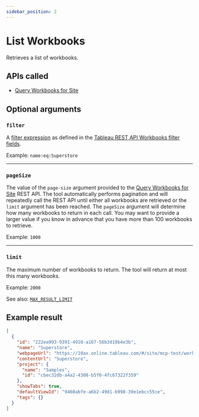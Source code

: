 ```yaml
---
sidebar_position: 2
---
```


# List Workbooks

Retrieves a list of workbooks.

## APIs called

- [Query Workbooks for Site](https://help.tableau.com/current/api/rest_api/en-us/REST/rest_api_ref_workbooks_and_views.htm#query_workbooks_for_site)

## Optional arguments

### `filter`

A
[filter expression](https://help.tableau.com/current/api/rest_api/en-us/REST/rest_api_concepts_filtering_and_sorting.htm)
as defined in the
[Tableau REST API Workbooks filter fields](https://help.tableau.com/current/api/rest_api/en-us/REST/rest_api_concepts_filtering_and_sorting.htm#workbooks).

Example: `name:eq:Superstore`

<hr />

### `pageSize`

The value of the `page-size` argument provided to the
[Query Workbooks for Site](https://help.tableau.com/current/api/rest_api/en-us/REST/rest_api_ref_workbooks_and_views.htm#query_workbooks_for_site)
REST API. The tool automatically performs pagination and will repeatedly call the REST API until
either all workbooks are retrieved or the `limit` argument has been reached. The `pageSize` argument
will determine how many workbooks to return in each call. You may want to provide a larger value if
you know in advance that you have more than 100 workbooks to retrieve.

Example: `1000`

<hr />

### `limit`

The maximum number of workbooks to return. The tool will return at most this many workbooks.

Example: `2000`

See also: [`MAX_RESULT_LIMIT`](../configuration/mcp-config/optional.md#max_result_limit)

## Example result

```json
[
  {
    "id": "222ea993-9391-4910-a167-56b3d19b4e3b",
    "name": "Superstore",
    "webpageUrl": "https://10ax.online.tableau.com/#/site/mcp-test/workbooks/1412200",
    "contentUrl": "Superstore",
    "project": {
      "name": "Samples",
      "id": "cbec32db-a4a2-4308-b5f0-4fc67322f359"
    },
    "showTabs": true,
    "defaultViewId": "9460abfe-a6b2-49d1-b998-39e1ebcc55ce",
    "tags": {}
  }
]
```
